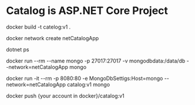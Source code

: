 # Catalog is ASP.NET Core Project

docker build -t catelog:v1 .

docker network create netCatalogApp

dotnet ps

docker run --rm --name mongo -p 27017:27017 -v mongodbdata:/data/db --network=netCatalogApp mongo

docker run -it --rm -p 8080:80 -e MongoDbSettigs:Host=mongo --network=netCatalogApp catalog:v1 mongo

docker push {your account in docker}/catalog:v1
